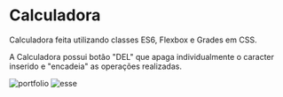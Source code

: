 # Calculadora
Calculadora feita utilizando classes ES6, Flexbox e Grades em CSS.

A Calculadora possui botão "DEL" que apaga individualmente o caracter inserido e "encadeia" as operações realizadas.

![portfolio](https://user-images.githubusercontent.com/93357621/203868352-3efc2a7d-443e-47a3-b881-02a85ee80e29.png)
![esse](https://user-images.githubusercontent.com/93357621/203864999-85156b88-2640-49e0-8bbe-10b8612788e6.gif)
